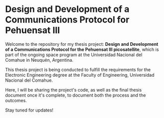 # Design and Development of a Communications Protocol for Pehuensat III

Welcome to the repository for my thesis project: **Design and Development of a Communications Protocol for the Pehuensat III picosatellite**, which is part of the ongoing space program at the Universidad Nacional del Comahue in Neuquén, Argentina.

This thesis project is being conducted to fulfill the requirements for the Electronic Engineering degree at the Faculty of Engineering, Universidad Nacional del Comahue.

Here, I will be sharing the project's code, as well as the final thesis document once it's complete, to document both the process and the outcomes.

Stay tuned for updates!
